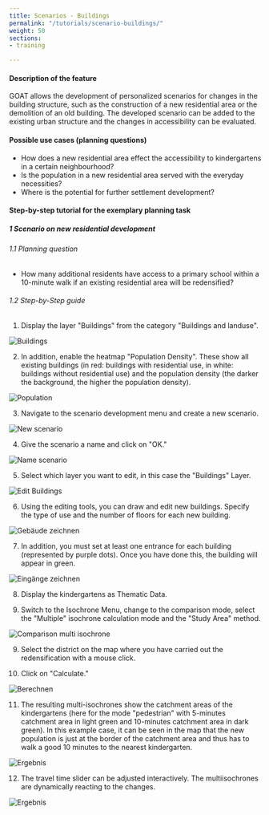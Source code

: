 ```yaml
---
title: Scenarios - Buildings
permalink: "/tutorials/scenario-buildings/"
weight: 50
sections:
- training

---
```

#### Description of the feature

GOAT allows the development of personalized scenarios for changes in the building structure, such as the construction of a new residential area or the demolition of an old building. The developed scenario can be added to the existing urban structure and the changes in accessibility can be evaluated.

#### Possible use cases (planning questions)

* How does a new residential area effect the accessibility to kindergartens in a certain neighbourhood?
* Is the population in a new residential area served with the everyday necessities?
* Where is the potential for further settlement development?

#### Step-by-step tutorial for the exemplary planning task

##### 1 Scenario on new residential development

###### 1.1 Planning question

* How many additional residents have access to a primary school within a 10-minute walk if an existing residential area will be redensified?

###### 1.2 Step-by-Step guide

1. Display the layer "Buildings" from the category "Buildings and landuse".

<img src="/images/tutorials/Scenario_buildings/Scenarios_buildings_1.2.1_eng.webp" alt="Buildings"/>

2. In addition, enable the heatmap "Population Density". These show all existing buildings (in red: buildings with residential use, in white: buildings without residential use) and the population density (the darker the background, the higher the population density).

<img src="/images/tutorials/Scenario_buildings/Scenarios_buildings_1.2.2_eng.webp" alt="Population"/>

3. Navigate to the scenario development menu and create a new scenario.

<img src="/images/tutorials/Scenario_buildings/Scenarios_buildings_1.2.3_eng.webp" alt="New scenario" style="max-height:280px;"/>

4. Give the scenario a name and click on "OK."

<img src="/images/tutorials/Scenario_buildings/Scenarios_buildings_1.2.4_eng.webp" alt="Name scenario" style="max-height:200px;"/>

5. Select which layer you want to edit, in this case the "Buildings" Layer.

<img src="/images/tutorials/Scenario_buildings/Scenarios_buildings_1.2.5_eng.webp" alt="Edit Buildings" style="max-height:250px;"/>

6. Using the editing tools, you can draw and edit new buildings. Specify the type of use and the number of floors for each new building. 

<img src="/images/tutorials/Scenario_buildings/Scenarios_buildings_1.2.6_eng.webp" alt="Gebäude zeichnen" />

7. In addition, you must set at least one entrance for each building (represented by purple dots). Once you have done this, the building will appear in green.
   
<img src="/images/tutorials/Scenario_buildings/Scenarios_buildings_1.2.6_green_eng.webp" alt="Eingänge zeichnen" />

8. Display the kindergartens as Thematic Data.
   
9.  Switch to the Isochrone Menu, change to the comparison mode, select the "Multiple" isochrone calculation mode and the "Study Area" method.

<img src="/images/tutorials/Scenario_buildings/Scenarios_buildings_1.2.8_eng.webp" alt="Comparison multi isochrone" style="max-height:400px;"/>

9. Select the district on the map where you have carried out the redensification with a mouse click.
    
10. Click on "Calculate."

<img src="/images/tutorials/Scenario_buildings/Scenarios_buildings_1.2.9and10_eng.webp" alt="Berechnen" style="max-height:310px;"/>

11. The resulting multi-isochrones show the catchment areas of the kindergartens (here for the mode "pedestrian" with 5-minutes catchment area in light green and 10-minutes catchment area in dark green). In this example case, it can be seen in the map that the new population is just at the border of the catchment area and thus has to walk a good 10 minutes to the nearest kindergarten.

<img src="/images/tutorials/Scenario_buildings/Scenarios_buildings_1.2.11_result10min_eng.webp" alt="Ergebnis" />

12. The travel time slider can be adjusted interactively. The multiisochrones are dynamically reacting to the changes. 

<img src="/images/tutorials/Scenario_buildings/Scenarios_buildings_1.2.11_result5min_eng.webp" alt="Ergebnis" />
